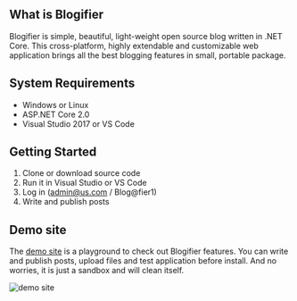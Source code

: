 ## What is Blogifier

Blogifier is simple, beautiful, light-weight open source blog written in .NET Core. This cross-platform, highly extendable and customizable web application brings all the best blogging features in small, portable package.

## System Requirements

* Windows or Linux
* ASP.NET Core 2.0
* Visual Studio 2017 or VS Code

## Getting Started

1. Clone or download source code
2. Run it in Visual Studio or VS Code
3. Log in (admin@us.com / Blog@fier1)
4. Write and publish posts

## Demo site

The [demo site](http://blogifier.azurewebsites.net) is a playground to check out Blogifier features. You can write and publish posts, upload files and test application before install. And no worries, it is just a sandbox and will clean itself.

![demo site](https://github.com/blogifierdotnet/Design/blob/master/v1.2/admin/05.png?raw=true)
